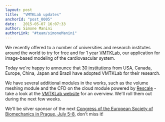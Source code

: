 ```yaml
---
layout: post
title:  "VMTKLab updates"
anchorId: "post_0005"
date:   2015-05-07 16:07:33
author: Simone Manini
authorLink: "#team/simoneManini"
---
```


We recently offered to a number of universities and research institutes around the world to try for free and for 1 year [VMTKLab](http://vmtklab.orobix.com), our application for image-based modeling of the cardiovascular system.

Today we're happy to announce that [30 institutions](http://vmtklab.orobix.com/#users) from USA, Canada, Europe, China, Japan and Brazil have adopted VMTKLab for their research.

We have several additional modules in the works, such as the volume meshing module and the CFD on the cloud module powered by [Rescale](http://www.rescale.com) - take a look at the [VMTKLab website](http://vmtklab.orobix.com/#news) for an overview. We'll roll them out during the next few weeks.

We'll be silver sponsor of the next [Congress of the European Society of Biomechanics in Prague, July 5-8](http://www.esbiomech2015.org/), don't miss it!
